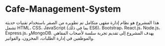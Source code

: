# Cafe-Management-System
هذا المشروع هو نظام إدارة مقهى متكامل تم تطويره من الصفر باستخدام تقنيات حديثة تشمل HTML، CSS، JavaScript (بما في ذلك ES6)، Bootstrap، React.js، Node.js، Express.js، وMongoDB. يهدف المشروع إلى تقديم تجربة سلسة لأصحاب المقاهي والموظفين في إدارة الطلبات، المخزون، والفواتير.
